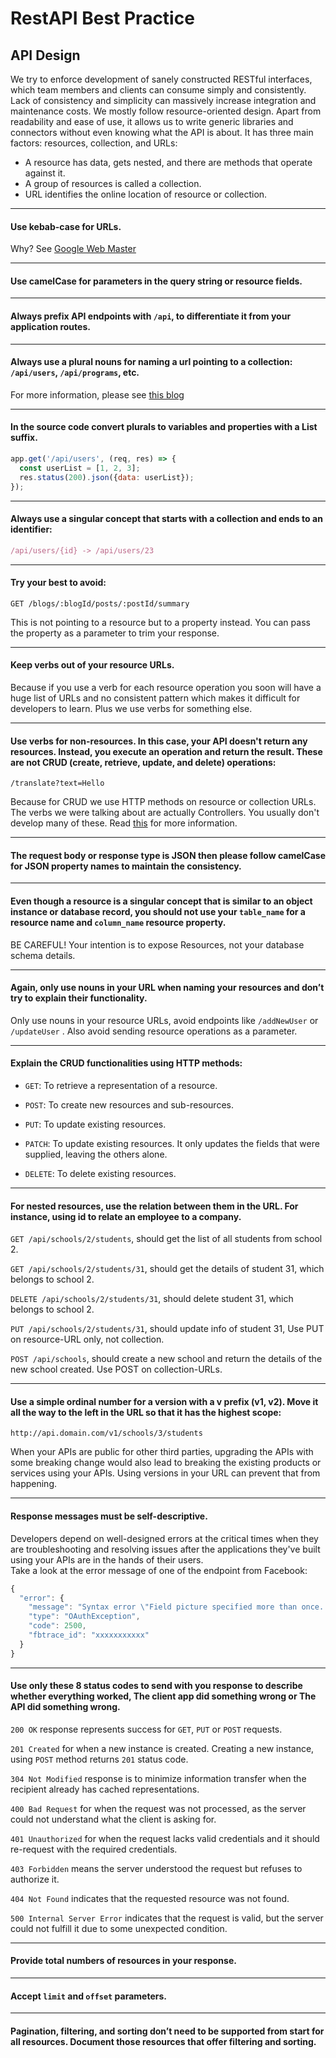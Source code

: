 # RestAPI Best Practice

## API Design

We try to enforce development of sanely constructed RESTful interfaces, which team members and clients can consume simply and consistently. Lack of consistency and simplicity can massively increase integration and maintenance costs. We mostly follow resource-oriented design. Apart from readability and ease of use, it allows us to write generic libraries and connectors without even knowing what the API is about. It has three main factors: resources, collection, and URLs:

* A resource has data, gets nested, and there are methods that operate against it.
* A group of resources is called a collection.
* URL identifies the online location of resource or collection.

---

#### Use kebab-case for URLs.

Why? See [Google Web Master](https://support.google.com/webmasters/answer/76329)

---

#### Use camelCase for parameters in the query string or resource fields.

---

#### Always prefix API endpoints with `/api`, to differentiate it from your application routes.

---

#### Always use a plural nouns for naming a url pointing to a collection: `/api/users`, `/api/programs`, etc.

For more information, please see [this blog](https://apigee.com/about/blog/technology/restful-api-design-plural-nouns-and-concrete-names)

---

#### In the source code convert plurals to variables and properties with a List suffix.

```js
app.get('/api/users', (req, res) => {
  const userList = [1, 2, 3];
  res.status(200).json({data: userList});
});
```

---

#### Always use a singular concept that starts with a collection and ends to an identifier:

```js
/api/users/{id} -> /api/users/23
```

---

#### Try your best to avoid:

```
GET /blogs/:blogId/posts/:postId/summary
```

This is not pointing to a resource but to a property instead. You can pass the property as a parameter to trim your response.

---

#### Keep verbs out of your resource URLs.

Because if you use a verb for each resource operation you soon will have a huge list of URLs and no consistent pattern which makes it difficult for developers to learn. Plus we use verbs for something else.

---

#### Use verbs for non-resources. In this case, your API doesn't return any resources. Instead, you execute an operation and return the result. These are not CRUD \(create, retrieve, update, and delete\) operations:

```
/translate?text=Hello
```

Because for CRUD we use HTTP methods on resource or collection URLs. The verbs we were talking about are actually Controllers. You usually don't develop many of these. Read [this](https://byrondover.github.io/post/restful-api-guidelines/#controller) for more information.

---

#### The request body or response type is JSON then please follow camelCase for JSON property names to maintain the consistency.

---

#### Even though a resource is a singular concept that is similar to an object instance or database record, you should not use your `table_name` for a resource name and `column_name` resource property.

BE CAREFUL! Your intention is to expose Resources, not your database schema details.

---

#### Again, only use nouns in your URL when naming your resources and don’t try to explain their functionality.

Only use nouns in your resource URLs, avoid endpoints like `/addNewUser` or `/updateUser` . Also avoid sending resource operations as a parameter.

---

#### Explain the CRUD functionalities using HTTP methods:

* `GET`: To retrieve a representation of a resource.

* `POST`: To create new resources and sub-resources.

* `PUT`: To update existing resources.

* `PATCH`: To update existing resources. It only updates the fields that were supplied, leaving the others alone.

* `DELETE`: To delete existing resources.

---

#### For nested resources, use the relation between them in the URL. For instance, using id to relate an employee to a company.

`GET /api/schools/2/students`, should get the list of all students from school 2.

`GET /api/schools/2/students/31`, should get the details of student 31, which belongs to school 2.

`DELETE /api/schools/2/students/31`, should delete student 31, which belongs to school 2.

`PUT /api/schools/2/students/31`, should update info of student 31, Use PUT on resource-URL only, not collection.

`POST /api/schools`, should create a new school and return the details of the new school created. Use POST on collection-URLs.

---

#### Use a simple ordinal number for a version with a v prefix \(v1, v2\). Move it all the way to the left in the URL so that it has the highest scope:

```
http://api.domain.com/v1/schools/3/students
```

When your APIs are public for other third parties, upgrading the APIs with some breaking change would also lead to breaking the existing products or services using your APIs. Using versions in your URL can prevent that from happening.

---

#### Response messages must be self-descriptive.

Developers depend on well-designed errors at the critical times when they are troubleshooting and resolving issues after the applications they've built using your APIs are in the hands of their users.  
Take a look at the error message of one of the endpoint from Facebook:

```js
{
  "error": {
    "message": "Syntax error \"Field picture specified more than once. This is only possible before version 2.1\" at character 23: id,name,picture,picture",
    "type": "OAuthException",
    "code": 2500,
    "fbtrace_id": "xxxxxxxxxxx"
  }
}
```

---

#### Use only these 8 status codes to send with you response to describe whether everything worked, The client app did something wrong or The API did something wrong.

`200 OK` response represents success for `GET`, `PUT` or `POST` requests.

`201 Created` for when a new instance is created. Creating a new instance, using `POST` method returns `201` status code.

`304 Not Modified` response is to minimize information transfer when the recipient already has cached representations.

`400 Bad Request` for when the request was not processed, as the server could not understand what the client is asking for.

`401 Unauthorized` for when the request lacks valid credentials and it should re-request with the required credentials.

`403 Forbidden` means the server understood the request but refuses to authorize it.

`404 Not Found` indicates that the requested resource was not found.

`500 Internal Server Error` indicates that the request is valid, but the server could not fulfill it due to some unexpected condition.

---

#### Provide total numbers of resources in your response.

---

#### Accept `limit` and `offset` parameters.

---

#### Pagination, filtering, and sorting don’t need to be supported from start for all resources. Document those resources that offer filtering and sorting.
